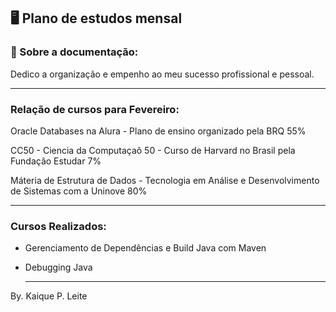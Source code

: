 ##  🖥️  Plano de estudos mensal 



### 📝 Sobre a documentação: 

Dedico a organização e empenho ao meu sucesso profissional e pessoal.


----------------------------------------------------------------------------------

### Relação de cursos para Fevereiro:
Oracle Databases na Alura - Plano de ensino organizado pela BRQ
55% 

CC50 - Ciencia da Computaçaõ 50 - Curso de Harvard no Brasil pela Fundação Estudar
7% 

Máteria de Estrutura de Dados - Tecnologia em Análise e Desenvolvimento de Sistemas com a Uninove
80%

  ---------------------------------------------------------------

  ### 

### Cursos Realizados:

- Gerenciamento de Dependências e Build Java com Maven

- Debugging Java

  ------------------------------------------------------------------------------------------------------

 By. Kaique P. Leite
